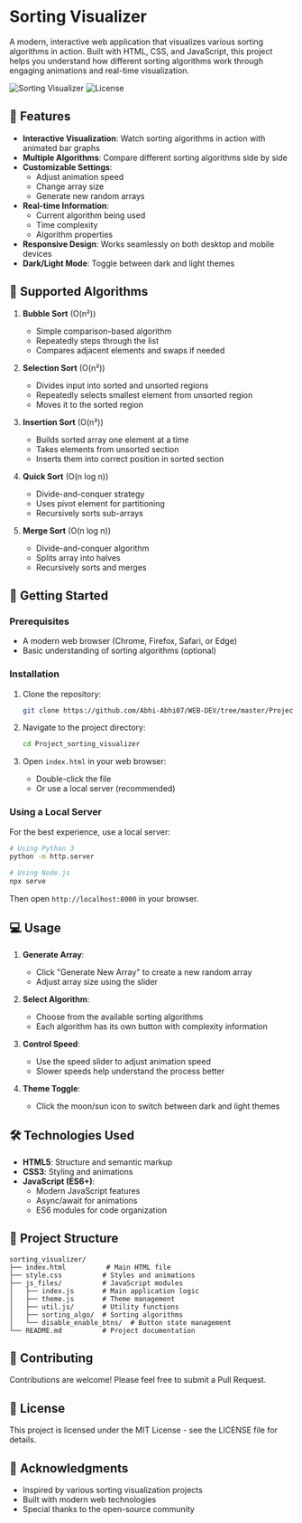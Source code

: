 # Sorting Visualizer

A modern, interactive web application that visualizes various sorting algorithms in action. Built with HTML, CSS, and JavaScript, this project helps you understand how different sorting algorithms work through engaging animations and real-time visualization.

![Sorting Visualizer](https://img.shields.io/badge/Status-Active-success)
![License](https://img.shields.io/badge/License-MIT-blue)

## 🌟 Features

- **Interactive Visualization**: Watch sorting algorithms in action with animated bar graphs
- **Multiple Algorithms**: Compare different sorting algorithms side by side
- **Customizable Settings**:
  - Adjust animation speed
  - Change array size
  - Generate new random arrays
- **Real-time Information**:
  - Current algorithm being used
  - Time complexity
  - Algorithm properties
- **Responsive Design**: Works seamlessly on both desktop and mobile devices
- **Dark/Light Mode**: Toggle between dark and light themes

## 🎯 Supported Algorithms

1. **Bubble Sort** (O(n²))
   - Simple comparison-based algorithm
   - Repeatedly steps through the list
   - Compares adjacent elements and swaps if needed

2. **Selection Sort** (O(n²))
   - Divides input into sorted and unsorted regions
   - Repeatedly selects smallest element from unsorted region
   - Moves it to the sorted region

3. **Insertion Sort** (O(n²))
   - Builds sorted array one element at a time
   - Takes elements from unsorted section
   - Inserts them into correct position in sorted section

4. **Quick Sort** (O(n log n))
   - Divide-and-conquer strategy
   - Uses pivot element for partitioning
   - Recursively sorts sub-arrays

5. **Merge Sort** (O(n log n))
   - Divide-and-conquer algorithm
   - Splits array into halves
   - Recursively sorts and merges

## 🚀 Getting Started

### Prerequisites
- A modern web browser (Chrome, Firefox, Safari, or Edge)
- Basic understanding of sorting algorithms (optional)

### Installation

1. Clone the repository:
   ```bash
   git clone https://github.com/Abhi-Abhi07/WEB-DEV/tree/master/Project_sorting_visualizer
   ```

2. Navigate to the project directory:
   ```bash
   cd Project_sorting_visualizer
   ```

3. Open `index.html` in your web browser:
   - Double-click the file
   - Or use a local server (recommended)

### Using a Local Server

For the best experience, use a local server:

```bash
# Using Python 3
python -m http.server

# Using Node.js
npx serve
```

Then open `http://localhost:8000` in your browser.

## 💻 Usage

1. **Generate Array**:
   - Click "Generate New Array" to create a new random array
   - Adjust array size using the slider

2. **Select Algorithm**:
   - Choose from the available sorting algorithms
   - Each algorithm has its own button with complexity information

3. **Control Speed**:
   - Use the speed slider to adjust animation speed
   - Slower speeds help understand the process better

4. **Theme Toggle**:
   - Click the moon/sun icon to switch between dark and light themes

## 🛠️ Technologies Used

- **HTML5**: Structure and semantic markup
- **CSS3**: Styling and animations
- **JavaScript (ES6+)**: 
  - Modern JavaScript features
  - Async/await for animations
  - ES6 modules for code organization

## 📁 Project Structure

```
sorting_visualizer/
├── index.html          # Main HTML file
├── style.css          # Styles and animations
├── js_files/          # JavaScript modules
│   ├── index.js       # Main application logic
│   ├── theme.js       # Theme management
│   ├── util.js/       # Utility functions
│   ├── sorting_algo/  # Sorting algorithms
│   └── disable_enable_btns/  # Button state management
└── README.md          # Project documentation
```

## 🤝 Contributing

Contributions are welcome! Please feel free to submit a Pull Request.

## 📝 License

This project is licensed under the MIT License - see the LICENSE file for details.

## 🙏 Acknowledgments

- Inspired by various sorting visualization projects
- Built with modern web technologies
- Special thanks to the open-source community
